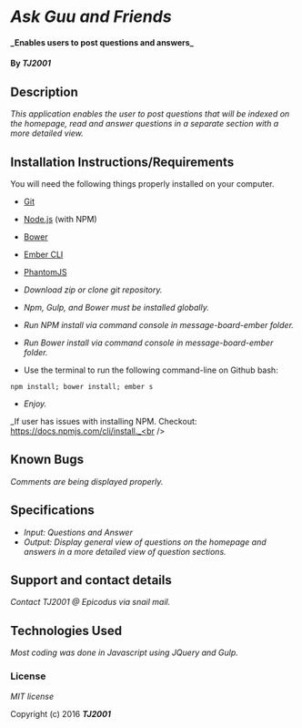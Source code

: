 # _Ask Guu and Friends_

#### _Enables users to post questions and answers\_

#### By _**TJ2001**_

## Description

_This application enables the user to post questions that will be indexed on the homepage, read and answer questions in a separate section with a more detailed view._

## Installation Instructions/Requirements

You will need the following things properly installed on your computer.

* [Git](http://git-scm.com/)
* [Node.js](http://nodejs.org/) (with NPM)
* [Bower](http://bower.io/)
* [Ember CLI](http://ember-cli.com/)
* [PhantomJS](http://phantomjs.org/)

* _Download zip or clone git repository._
* _Npm, Gulp, and Bower must be installed globally._
* _Run NPM install via command console in message-board-ember folder._
* _Run Bower install via command console in message-board-ember folder._
* Use the terminal to run the following command-line on Github bash:
```
npm install; bower install; ember s
```
* _Enjoy._

_If user has issues with installing NPM. Checkout: https://docs.npmjs.com/cli/install._<br />

## Known Bugs

_Comments are being displayed properly._

## Specifications

* _Input: Questions and Answer_
* _Output: Display general view of questions on the homepage and answers in a more detailed view of question sections._

## Support and contact details

_Contact TJ2001 @ Epicodus via snail mail._

## Technologies Used

_Most coding was done in Javascript using JQuery and Gulp._

### License

*MIT license*

Copyright (c) 2016 **_TJ2001_**
